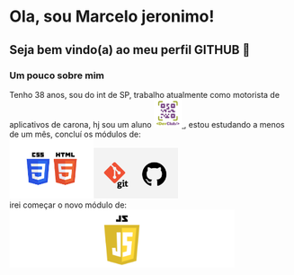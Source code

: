 # Ola, sou Marcelo jeronimo!
## Seja bem vindo(a) ao meu perfil GITHUB 🙏
<h3><b>Um pouco sobre mim</b></h3>
Tenho 38 anos, sou do int de SP, trabalho atualmente como motorista de aplicativos de carona, hj sou um aluno <a href="https://rodolfomori.com.br/devclub" target="_blank"> <img src="https://github.com/marcelojeronimodesenvolvedor/marcelojeronimodesenvolvedor/blob/main/DEVCLUB-LOGO.webp"width="50px" > </a>, estou estudando a menos de um mês, concluí os módulos de:<div> <img src="https://github.com/marcelojeronimodesenvolvedor/marcelojeronimodesenvolvedor/blob/main/HTML-CSS-LOGO.png" width="150px"><img src="https://github.com/marcelojeronimodesenvolvedor/marcelojeronimodesenvolvedor/blob/main/Git-e-GitHub.png.webp"width="150px"></div>
irei começar o novo módulo de: <img src="https://raw.githubusercontent.com/marcelojeronimodesenvolvedor/marcelojeronimodesenvolvedor/main/java.webp" width="400px">

 
 



